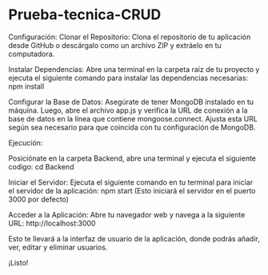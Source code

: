 # Prueba-tecnica-CRUD
Configuración:
Clonar el Repositorio: Clona el repositorio de tu aplicación desde GitHub o descárgalo como un archivo ZIP y extráelo en tu computadora.

Instalar Dependencias: Abre una terminal en la carpeta raíz de tu proyecto y ejecuta el siguiente comando para instalar las dependencias necesarias:
npm install

Configurar la Base de Datos: Asegúrate de tener MongoDB instalado en tu máquina. Luego, abre el archivo app.js y verifica la URL de conexión a la base de datos en la línea que contiene mongoose.connect. Ajusta esta URL según sea necesario para que coincida con tu configuración de MongoDB.

Ejecución:

Posiciónate en la carpeta Backend, abre una terminal y ejecuta el siguiente codigo:
cd Backend

Iniciar el Servidor: Ejecuta el siguiente comando en tu terminal para iniciar el servidor de la aplicación:
npm start
(Esto iniciará el servidor en el puerto 3000 por defecto)

Acceder a la Aplicación: Abre tu navegador web y navega a la siguiente URL:
http://localhost:3000

Esto te llevará a la interfaz de usuario de la aplicación, donde podrás añadir, ver, editar y eliminar usuarios.

¡Listo!
